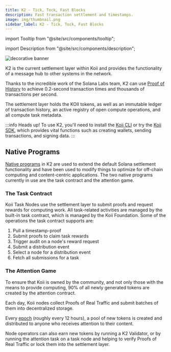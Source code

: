 ```yaml
---
title: K2 - Tick, Tock, Fast Blocks
description: Fast transaction settlement and timestamps.
image: img/thumbnail.png
sidebar_label: K2 - Tick, Tock, Fast Blocks
---
```


import Tooltip from "@site/src/components/tooltip";

import Description from "@site/src/components/description";

![decorative banner](/img/concepts/settlement-layer/k2-fast-blocks.svg)

<Description
  text="Fast transaction settlement and timestamps."
/>

K2 is the current settlement layer within Koii and provides the functionality of a message hub to other systems in the network.

Thanks to the incredible work of the Solana Labs team, K2 can use [Proof of History](https://tokens-economy.gitbook.io/consensus/chain-based-proof-of-capacity-space/proof-of-history) to achieve 0.2-second transaction times and thousands of transactions per second.

The settlement layer holds the KOII tokens, as well as an immutable ledger of transaction history, an active registry of open compute operations, and all compute task metadata.

:::info Heads up!
To use K2, you'll need to install the [Koii CLI](/develop/category/koii-command-line-tool) or try the [Koii SDK](/develop/koii-software-toolkit-sdk/what-is-the-koii-sdk), which provides vital functions such as creating wallets, sending transactions, and signing data.
:::

## Native Programs

[Native programs](https://docs.solana.com/developing/runtime-facilities/programs) in K2 are used to extend the default Solana settlement functionality and have been used to modify things to optimize for off-chain computing and content-centric applications. The two native programs currently in use are the task contract and the attention game.

### The Task Contract

Koii Task Nodes use the settlement layer to submit proofs and request rewards for computing work.
All task-related activities are managed by the built-in task contract, which is managed by the Koii Foundation. Some of the operations the task contract supports are:

1. Pull a timestamp-proof
2. Submit proofs to claim task rewards
3. Trigger audit on a node's reward request
4. Submit a distribution event
5. Select a node for a distribution event
6. Fetch all submissions for a task

### The Attention Game

To ensure that Koii is owned by the community, and not only those with the means to provide computing, 90% of all newly generated tokens are created by the attention contract.

Each day, Koii nodes collect Proofs of Real Traffic and submit batches of them into decentralized storage.

Every [epoch](https://docs.solana.com/terminology#epoch) (roughly every 12 hours), a pool of new tokens is created and distributed to anyone who receives attention to their content.

Node operators can also earn new tokens by running a K2 Validator, or by running the attention task on a task node and helping to verify Proofs of Real Traffic or lock them into the settlement layer.
